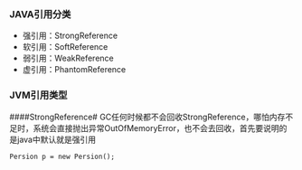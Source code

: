 ### JAVA引用分类 ###
+ 强引用：StrongReference
+ 软引用：SoftReference
+ 弱引用：WeakReference
+ 虚引用：PhantomReference

### JVM引用类型 ###


####StrongReference#
GC任何时候都不会回收StrongReference，哪怕内存不足时，系统会直接抛出异常OutOfMemoryError，也不会去回收，首先要说明的是java中默认就是强引用
```
Persion p = new Persion();
```
